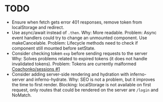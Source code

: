 # TODO

- Ensure when fetch gets error 401 responses, remove token from localStorage and redirect.
- Use async/await instead of `.then`.
  Why: More readable.
  Problem: Async event handlers could try to change an unmounted component. Use makeCancelable.
  Problem: Lifecycle methods need to check if component still mounted before setState.
- Consider checking token `exp` before sending requests to the server
  Why: Solves problems related to expired tokens (it does not handle invalidated tokens).
  Problem: Tokens are currently malformed [Coachonko/sessions #1](https://github.com/Coachonko/sessions/issues/1)
- Consider adding server-side rendering and hydration with inferno-server and inferno-hydrate.
  Why: SEO is not a problem, but it improves the time to first render.
  Blocking: localStorage is not available on first request, only routes that could be rendered on the 
  server are `/login` and NoMatch.
